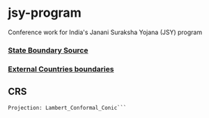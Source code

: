 # jsy-program
Conference work for India's Janani Suraksha Yojana (JSY) program




### [State Boundary Source](https://services8.arcgis.com/8p4cTJERnT5sCxpI/arcgis/rest/services/India_State_Boundary/FeatureServer/0) 

### [External Countries boundaries](https://www.naturalearthdata.com/downloads/10m-cultural-vectors/)


## CRS
```Asia_Lambert_Conformal_Conic
Projection: Lambert_Conformal_Conic```

